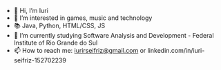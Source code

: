 - 👋 Hi, I’m Iuri
- 👀 I’m interested in games, music and technology
- 📚 Java, Python, HTML/CSS, JS
- 🌱 I’m currently studying Software Analysis and Development - Federal Institute of Rio Grande do Sul
- 📫 How to reach me: iurirseifriz@gmail.com or linkedin.com/in/iuri-seifriz-152702239
<div style="display: flex; width: 100%; justify-content: space-between;">

